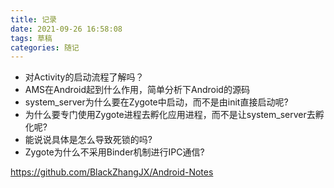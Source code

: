 ```yaml
---
title: 记录
date: 2021-09-26 16:58:08
tags: 草稿
categories: 随记
---
```


- 对Activity的启动流程了解吗？
- AMS在Android起到什么作用，简单分析下Android的源码
- system_server为什么要在Zygote中启动，而不是由init直接启动呢?
- 为什么要专门使用Zygote进程去孵化应用进程，而不是让system_server去孵化呢?
- 能说说具体是怎么导致死锁的吗?
- Zygote为什么不采用Binder机制进行IPC通信?

https://github.com/BlackZhangJX/Android-Notes

